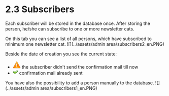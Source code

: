 # 2.3 Subscribers

Each subscriber will be stored in the database once. After storing the person, he/she can subscribe to one or more newsletter cats.

On this tab you can see a list of all persons, which have subscribed to minimum one newsletter cat.
![](../assets/admin area/subscribers2_en.PNG)

Beside the date of creation you see the current state:
* ![](../assets/xn_icons/alert.png) the subscriber didn't send the confirmation mail till now
* ![](../assets/xn_icons/xn_ok.png) confirmation mail already sent
 
You have also the possibility to add a person manually to the database.
![](../assets/admin area/subscribers1_en.PNG)

